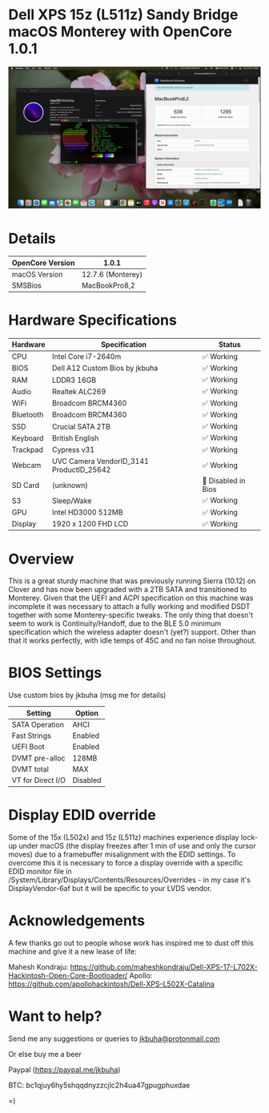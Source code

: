 # Dell XPS 15z (L511z) Sandy Bridge macOS Monterey with OpenCore 1.0.1

![hackintosh](./screenshot/screen.jpg)

# Details

| OpenCore Version | 1.0.1 |
| --- | --- |
| macOS Version | 12.7.6 (Monterey) |
| SMSBios | MacBookPro8,2 |

# Hardware Specifications

| Hardware | Specification | Status |
| --- | --- | --- |
| CPU | Intel Core i7-2640m | ✅ Working |
| BIOS | Dell A12 Custom Bios by jkbuha | ✅ Working |
| RAM | LDDR3 16GB | ✅ Working |
| Audio | Realtek ALC269 | ✅ Working |
| WiFi | Broadcom BRCM4360 | ✅ Working |
| Bluetooth | Broadcom BRCM4360 | ✅ Working |
| SSD | Crucial SATA 2TB | ✅ Working |
| Keyboard | British English | ✅ Working |
| Trackpad | Cypress v31 | ✅ Working |
| Webcam | UVC Camera VendorID_3141 ProductID_25642 | ✅ Working |
| SD Card | (unknown)  | 🔶 Disabled in Bios |
| S3 | Sleep/Wake | ✅ Working |
| GPU | Intel HD3000 512MB | ✅ Working |
| Display | 1920 x 1200 FHD LCD | ✅ Working |

# Overview

This is a great sturdy machine that was previously running Sierra (10.12) on Clover and has now been upgraded with a 2TB SATA 
and transitioned to Monterey. Given that the UEFI and ACPI specification on this machine was incomplete it was necessary to 
attach a fully working and modified DSDT together with some Monterey-specific tweaks. The only thing that doesn't seem to work 
is Continuity/Handoff, due to the BLE 5.0 minimum specification which the wireless adapter doesn't (yet?) support. Other than 
that it works perfectly, with idle temps of 45C and no fan noise throughout.

# BIOS Settings

Use custom bios by jkbuha (msg me for details)

| Setting | Option |
| --- | --- |
| SATA Operation | AHCI |
| Fast Strings | Enabled |
| UEFI Boot | Enabled |
| DVMT pre-alloc | 128MB |
| DVMT total | MAX |
| VT for Direct I/O | Disabled |

# Display EDID override
Some of the 15x (L502x) and 15z (L511z) machines experience display lock-up under macOS (the display freezes after 1 min 
of use and only the cursor moves) due to a framebuffer misalignment with the EDID settings. To overcome this it is necessary to 
force a display override with a specific EDID monitor file in /System/Library/Displays/Contents/Resources/Overrides - in my 
case it's DisplayVendor-6af but it will be specific to your LVDS vendor.

# Acknowledgements

A few thanks go out to people whose work has inspired me to dust off this machine and give it a new lease of life:

Mahesh Kondraju: https://github.com/maheshkondraju/Dell-XPS-17-L702X-Hackintosh-Open-Core-Bootloader/
Apollo: https://github.com/apollohackintosh/Dell-XPS-L502X-Catalina

# Want to help?

Send me any suggestions or queries to jkbuha@protonmail.com

Or else buy me a beer

Paypal (https://paypal.me/jkbuha) 

BTC: bc1qjuy6hy5shqqdnyzzcjlc2h4ua47gpugphuxdae

=)
